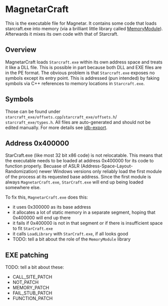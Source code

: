 # MagnetarCraft

This is the executable file for Magnetar. It contains some code that
loads starcraft.exe into memory (via a brilliant little library called
[MemoryModule](https://github.com/fancycode/MemoryModule)). Afterwards it
mixes its own code with that of Starcraft.

## Overview

MagnetarCraft loads `Starcraft.exe` within its own address space and treats it
like a DLL file. This is possible in part because both DLL and EXE files are
in the PE format. The obvious problem is that `Starcraft.exe` exposes no
symbols except its entry point. This is addressed (pun intended) by faking
symbols via C++ references to memory locations in `Starcraft.exe`.

## Symbols

Those can be found under `starcraft_exe/offsets.cpp`/`starcraft_exe/offsets.h`/
`starcraft_exe/types.h`. All files are auto-generated and should not be
edited manually. For more details see
[idb-export](https://github.com/joankaradimov/MagnetarCraft/tree/master/idb-export).

## Address 0x400000

StarCraft.exe (like most 32 bit x86 code) is not relocatable. This means that
the executable needs to be loaded at address 0x400000 for its code to function
properly. Becuase of ASLR (Address-Space-Layout-Randomization) newer Windows
versions only reliably load the first module of the process at its requested
base address. Since the first module is always `MagnetarCraft.exe`,
`StarCraft.exe` will end up being loaded somewhere else.

To fix this, `MagnetarCraft.exe` does this:
  - it uses 0x300000 as its base address
  - it allocates a lot of static memory in a separate segment, hoping that
    0x400000 will end up there
  - it fails if 0x400000 is not in that segment or if there is insufficient
    space to fit `StarCraft.exe`
  - it calls `LoadLibrary` with `StarCraft.exe`, if all looks good
  - TODO: tell a bit about the role of the `MemoryModule` library

## EXE patching

TODO: tell a bit about these:
  - CALL_SITE_PATCH
  - NOT_PATCH
  - MEMORY_PATCH
  - FAIL_STUB_PATCH
  - FUNCTION_PATCH
